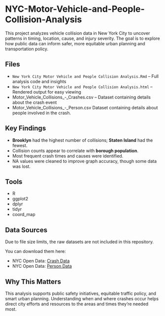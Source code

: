 # NYC-Motor-Vehicle-and-People-Collision-Analysis

This project analyzes vehicle collision data in New York City to uncover patterns in timing, location, cause, and injury severity. The goal is to explore how public data can inform safer, more equitable urban planning and transportation policy.

## Files
- `New York City Motor Vehicle and People Collision Analysis.Rmd` – Full analysis code and insights
- `New York City Motor Vehicle and People Collision Analysis.html` – Rendered output for easy viewing
- Motor_Vehicle_Collisions_-_Crashes.csv – Dataset containing details about the crash event
- Motor_Vehicle_Collisions_-_Person.csv Dataset containing details about people involved in the crash.

## Key Findings
- **Brooklyn** had the highest number of collisions; **Staten Island** had the fewest.
- Collision counts appear to correlate with **borough population**.
- Most frequent crash times and causes were identified.
- NA values were cleaned to improve graph accuracy, though some data was lost.

## Tools
- R
- ggplot2
- dplyr
- tidyr
- coord_map

## Data Sources
Due to file size limits, the raw datasets are not included in this repository.

You can download them here:
- NYC Open Data: [Crash Data](https://data.cityofnewyork.us/Public-Safety/Motor-Vehicle-Collisions-Crashes/h9gi-nx95/about_data)
- NYC Open Data: [Person Data](https://data.cityofnewyork.us/Public-Safety/Motor-Vehicle-Collisions-Person/f55k-p6yu/about_data)

## Why This Matters
This analysis supports public safety initiatives, equitable traffic policy, and smart urban planning. Understanding when and where crashes occur helps direct city efforts and resources to the areas and times they’re needed most.
